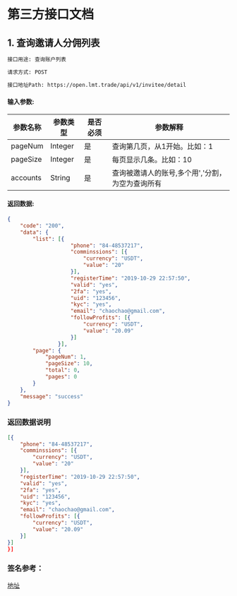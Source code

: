 # 第三方接口文档

## 1. 查询邀请人分佣列表

```tex
接口用途: 查询账户列表

请求方式: POST

接口地址Path: https://open.lmt.trade/api/v1/invitee/detail
```

#### 输入参数:

| 参数名称 | 参数类型 | 是否必须 | 参数解释                |
| -------- | -------- | -------- | ----------------------- |
| pageNum | Integer    | 是       | 查询第几页，从1开始。比如：1|
| pageSize | Integer    | 是       | 每页显示几条。比如：10|
| accounts | String    | 是       | 查询被邀请人的账号,多个用','分割，为空为查询所有|


#### 返回数据:

```json
{
	"code": "200",
	"data": {
		"list": [{
                	"phone": "84-48537217",
                	"comminssions": [{
                		"currency": "USDT",
                		"value": "20"
                	}],
                	"registerTime": "2019-10-29 22:57:50",
                	"valid": "yes",
                	"2fa": "yes",
                	"uid": "123456",
                	"kyc": "yes",
                	"email": "chaochao@gmail.com",
                	"followProfits": [{
                		"currency": "USDT",
                		"value": "20.09"
                	}]
                }],
		"page": {
			"pageNum": 1,
			"pageSize": 10,
			"total": 0,
			"pages": 0
		}
	},
	"message": "success"
}
```

### 返回数据说明

```json
[{
	"phone": "84-48537217",
	"comminssions": [{
		"currency": "USDT",
		"value": "20"
	}],
	"registerTime": "2019-10-29 22:57:50",
	"valid": "yes",
	"2fa": "yes",
	"uid": "123456",
	"kyc": "yes",
	"email": "chaochao@gmail.com",
	"followProfits": [{
		"currency": "USDT",
		"value": "20.09"
	}]
}]
}]
```

### 签名参考：

 <a href="https://github.com/lmttrade/open-api-v1-sdk/blob/master/docs/trade/%E9%AA%8C%E7%AD%BE%E8%AF%B4%E6%98%8E.md">地址</a>


